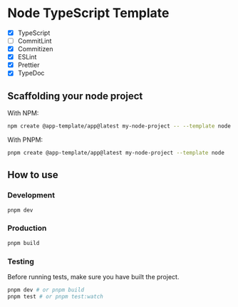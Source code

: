 # Node TypeScript Template

- [x] TypeScript
- [ ] CommitLint
- [x] Commitizen
- [x] ESLint
- [x] Prettier
- [x] TypeDoc

## Scaffolding your node project

With NPM:

```bash
npm create @app-template/app@latest my-node-project -- --template node
```

With PNPM:

```bash
pnpm create @app-template/app@latest my-node-project --template node
```

## How to use

### Development

```bash
pnpm dev
```

### Production

```bash
pnpm build
```

### Testing

Before running tests, make sure you have built the project.

```bash
pnpm dev # or pnpm build
pnpm test # or pnpm test:watch
```
